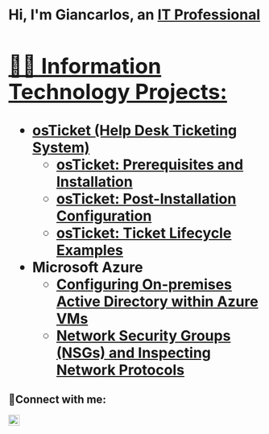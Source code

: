 <h1>Hi, I'm Giancarlos, an <a href="https://www.linkedin.com/in/giancarlos-colon-658635237?lipi=urn%3Ali%3Apage%3Ad_flagship3_profile_view_base_contact_details%3B4ZrCN9ScQje7MeQSds6ojQ%3D%3D">IT Professional

<h2>👨‍💻 Information Technology Projects:</h2>

- <b>osTicket (Help Desk Ticketing System)</b>
  - [osTicket: Prerequisites and Installation](https://github.com/Giancarlosc2/OSticket-prereq.git)
  - [osTicket: Post-Installation Configuration](https://github.com/Giancarlosc2/post-install-config.git)
  - [osTicket: Ticket Lifecycle Examples](https://github.com/Giancarlosc2/ticket-lifecycle.git)
- <b>Microsoft Azure</b>
  - [Configuring On-premises Active Directory within Azure VMs](https://github.com/Giancarlosc2/configure-ad.git)
  - [Network Security Groups (NSGs) and Inspecting Network Protocols](https://github.com/Giancarlosc2/azure-network-protocols.git)

<h2>🤳Connect with me:</h2>

[<img align="left" alt="GC | LinkedIn" width="22px" src="https://cdn.jsdelivr.net/npm/simple-icons@v3/icons/linkedin.svg" />][linkedin]


[linkedin]: https://www.linkedin.com/in/giancarlos-colon-658635237/
